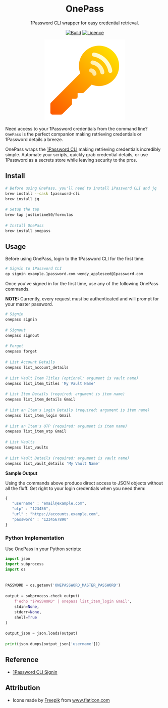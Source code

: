 <div align="center">

# OnePass

1Password CLI wrapper for easy credential retrieval.

[![Build](https://github.com/Justintime50/onepass/workflows/build/badge.svg)](https://github.com/Justintime50/onepass/actions)
[![Licence](https://img.shields.io/github/license/justintime50/onepass)](LICENSE)

<img src="assets/showcase.png" alt="Showcase">

</div>

Need access to your 1Password credentials from the command line? `OnePass` is the perfect companion making retrieving credentials or 1Password details a breeze.

OnePass wraps the [1Password CLI](https://support.1password.com/command-line/) making retrieving credentials incredibly simple. Automate your scripts, quickly grab credential details, or use 1Password as a secrets store while leaving security to the pros.

## Install

```bash
# Before using OnePass, you'll need to install 1Password CLI and jq
brew install --cask 1password-cli
brew install jq

# Setup the tap
brew tap justintime50/formulas

# Install OnePass
brew install onepass
```

## Usage

Before using OnePass, login to the 1Password CLI for the first time:

```bash
# Signin to 1Password CLI
op signin example.1password.com wendy_appleseed@1password.com
```

Once you've signed in for the first time, use any of the following OnePass commands.

**NOTE:** Currently, every request must be authenticated and will prompt for your master password.

```bash
# Signin
onepass signin

# Signout
onepass signout

# Forget
onepass forget

# List Account Details
onepass list_account_details

# List Vault Item Titles (optional: argument is vault name)
onepass list_item_titles 'My Vault Name'

# List Item Details (required: argument is item name)
onepass list_item_details Gmail

# List an Item's Login Details (required: argument is item name)
onepass list_item_login Gmail

# List an Item's OTP (required: argument is item name)
onepass list_item_otp Gmail

# List Vaults
onepass list_vaults

# List Vault Details (required: argument is vault name)
onepass list_vault_details 'My Vault Name'
```

**Sample Output**

Using the commands above produce direct access to JSON objects without all the fluff. Get right to your login credentials when you need them:

```javascript
{
   "username" : "email@example.com",
   "otp" : "123456",
   "url" : "https://accounts.example.com",
   "password" : "1234567890"
}
```

### Python Implementation

Use OnePass in your Python scripts:

```python
import json
import subprocess
import os


PASSWORD = os.getenv('ONEPASSWORD_MASTER_PASSWORD')

output = subprocess.check_output(
    f'echo "$PASSWORD" | onepass list_item_login Gmail',
    stdin=None,
    stderr=None,
    shell=True
)

output_json = json.loads(output)

print(json.dumps(output_json['username']))
```

## Reference

* [1Password CLI Signin](https://support.1password.com/command-line-reference/#signin)

## Attribution

* Icons made by <a href="https://www.freepik.com" title="Freepik">Freepik</a> from <a href="https://www.flaticon.com/" title="Flaticon">www.flaticon.com</a>
